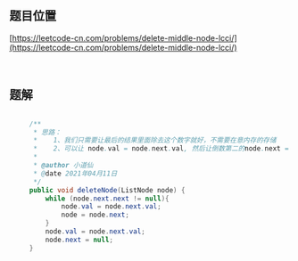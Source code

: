 ## 题目位置

[https://leetcode-cn.com/problems/delete-middle-node-lcci/](https://leetcode-cn.com/problems/delete-middle-node-lcci/)

<br/>

## 题解

```java

     /**
      * 思路：
      *    1、我们只需要让最后的结果里面除去这个数字就好，不需要在意内存的存储
      *    2、可以让 node.val = node.next.val, 然后让倒数第二的node.next = null，这样就去除了最后一个
      *
      * @author 小道仙
      * @date 2021年04月11日
      */
     public void deleteNode(ListNode node) {
         while (node.next.next != null){
             node.val = node.next.val;
             node = node.next;
         }
         node.val = node.next.val;
         node.next = null;
     }

```